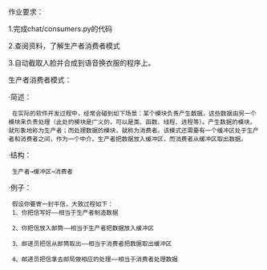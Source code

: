 作业要求：

1.完成chat/consumers.py的代码

2.查阅资料，了解生产者消费者模式

3.自动截取人脸并合成到语音换衣服的程序上。


生产者消费者模式：

·简述：

     在实际的软件开发过程中，经常会碰到如下场景：某个模块负责产生数据，这些数据由另一个模块来负责处理（此处的模块是广义的，可以是类、函数、线程、进程等）。产生数据的模块，就形象地称为生产者；而处理数据的模块，就称为消费者。该模式还需要有一个缓冲区处于生产者和消费者之间，作为一个中介。生产者把数据放入缓冲区，而消费者从缓冲区取出数据。
     
·结构：

     生产者→缓冲区→消费者
     
·例子：

     假设你要寄一封平信，大致过程如下：
     1、你把信写好——相当于生产者制造数据
     
     2、你把信放入邮筒——相当于生产者把数据放入缓冲区
     
     3、邮递员把信从邮筒取出——相当于消费者把数据取出缓冲区
     
     4、邮递员把信拿去邮局做相应的处理——相当于消费者处理数据
